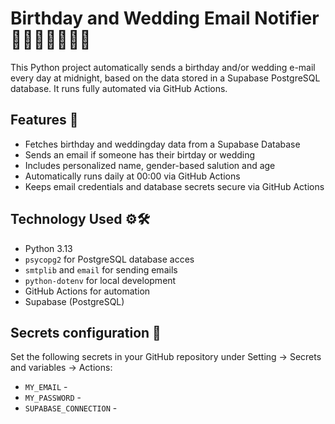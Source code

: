# Birthday and Wedding Email Notifier 🥳🎂👰🏻🤵🏻‍♂️

This Python project automatically sends a birthday and/or wedding e-mail every day at midnight, based on the data stored in a Supabase PostgreSQL database. It runs fully automated via GitHub Actions.

## Features 🚀

- Fetches birthday and weddingday data from a Supabase Database
- Sends an email if someone has their birtday or wedding
- Includes personalized name, gender-based salution and age
- Automatically runs daily at 00:00 via GitHub Actions
- Keeps email credentials and database secrets secure via GitHub Actions

## Technology Used ⚙️🛠️

- Python 3.13
- `psycopg2` for PostgreSQL database acces
- `smtplib` and `email` for sending emails
- `python-dotenv` for local development
- GitHub Actions for automation
- Supabase (PostgreSQL)

## Secrets configuration 🔐
Set the following secrets in your GitHub repository under Setting -> Secrets and variables -> Actions:
- `MY_EMAIL` - 
- `MY_PASSWORD` - 
- `SUPABASE_CONNECTION` - 
